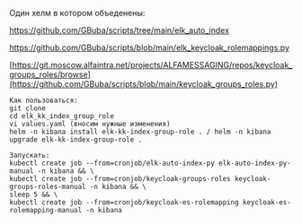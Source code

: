Один хелм в котором объеденены:

https://github.com/GBuba/scripts/tree/main/elk_auto_index

https://github.com/GBuba/scripts/blob/main/elk_keycloak_rolemappings.py

[https://git.moscow.alfaintra.net/projects/ALFAMESSAGING/repos/keycloak_groups_roles/browse](https://github.com/GBuba/scripts/blob/main/keycloak_groups_roles.py)


    Как пользоваться:
    git clone 
    cd elk_kk_index_group_role
    vi values.yaml (вносим нужные изменения)
    helm -n kibana install elk-kk-index-group-role . / helm -n kibana upgrade elk-kk-index-group-role .
    
    Запускать:
    kubectl create job --from=cronjob/elk-auto-index-py elk-auto-index-py-manual -n kibana && \
    kubectl create job --from=cronjob/keycloak-groups-roles keycloak-groups-roles-manual -n kibana && \
    sleep 5 && \
    kubectl create job --from=cronjob/keycloak-es-rolemapping keycloak-es-rolemapping-manual -n kibana
